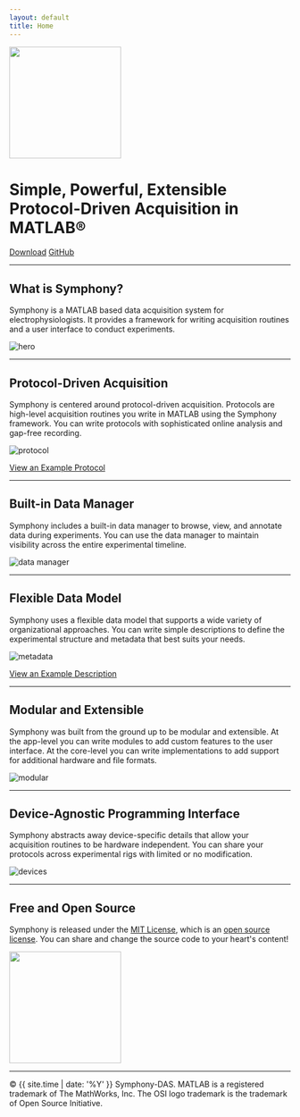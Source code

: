 ```yaml
---
layout: default
title: Home
---
```


<img src="public/images/logo@2x.png" width="200" height="200">
<h1>Simple, Powerful, Extensible<br>
Protocol-Driven Acquisition in MATLAB&reg;</h1>
<p>
  <a href="{{ site.github.repo }}/releases/download/{{ site.version }}/Symphony.mlappinstall" class="btn">Download</a>
  <a href="{{ site.github.repo }}" class="btn">GitHub</a>
</p>

<hr>

## What is Symphony?
Symphony is a MATLAB based data acquisition system for electrophysiologists. It provides a framework for writing acquisition routines and a user interface to conduct experiments.

![hero](public/images/hero.png)

<hr>

## Protocol-Driven Acquisition
Symphony is centered around protocol-driven acquisition. Protocols are high-level acquisition routines you write in MATLAB using the Symphony framework. You can write protocols with sophisticated online analysis and gap-free recording.

![protocol](public/images/protocol.png)

<p>
  <a href="{{ site.github.repo }}/blob/master/src/main/resources/examples/%2Bio/%2Bgithub/%2Bsymphony_das/%2Bprotocols/Pulse.m" class="btn">View an Example Protocol</a>
</p>

<hr>

## Built-in Data Manager
Symphony includes a built-in data manager to browse, view, and annotate data during experiments. You can use the data manager to maintain visibility across the entire experimental timeline.

![data manager](public/images/data-manager.png)

<hr>

## Flexible Data Model
Symphony uses a flexible data model that supports a wide variety of organizational approaches. You can write simple descriptions to define the experimental structure and metadata that best suits your needs.

![metadata](public/images/metadata.png)

<p>
  <a href="{{ site.github.repo }}/blob/master/src/main/resources/examples/%2Bio/%2Bgithub/%2Bsymphony_das/%2Bsources/Subject.m" class="btn">View an Example Description</a>
</p>

<hr>

## Modular and Extensible
Symphony was built from the ground up to be modular and extensible. At the app-level you can write modules to add custom features to the user interface. At the core-level you can write implementations to add support for additional hardware and file formats.

![modular](public/images/modular.png)

<hr>

## Device-Agnostic Programming Interface
Symphony abstracts away device-specific details that allow your acquisition routines to be hardware independent. You can share your protocols across experimental rigs with limited or no modification.

![devices](public/images/devices.png)

<hr>

## Free and Open Source
Symphony is released under the [MIT License](https://opensource.org/licenses/MIT), which is an [open source license](https://opensource.org/docs/osd). You can share and change the source code to your heart's content!

<img src="public/images/osi@2x.png" width="200" height="200">

<hr>

&copy; {{ site.time | date: '%Y' }} Symphony-DAS. MATLAB is a registered trademark of The MathWorks, Inc. The OSI logo trademark is the trademark of Open Source Initiative.

